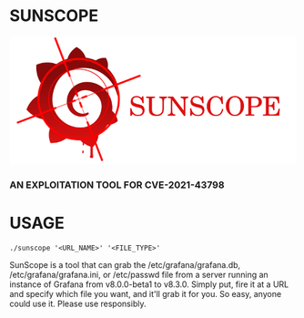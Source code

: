 # SUNSCOPE
![SunScope](sunscope_logo.png)

### AN EXPLOITATION TOOL FOR CVE-2021-43798

# USAGE

```
./sunscope '<URL_NAME>' '<FILE_TYPE>'
```

SunScope is a tool that can grab the /etc/grafana/grafana.db, /etc/grafana/grafana.ini, or /etc/passwd file from a server running an instance of Grafana from v8.0.0-beta1 to v8.3.0. Simply put, fire it at a URL and specify which file you want, and it'll grab it for you. So easy, anyone could use it. Please use responsibly.
